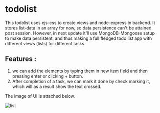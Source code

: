 # todolist
This todolist uses ejs-css to create views and node-express in backend. It stores list-data in an array for now, so data persistence can't be attained post session.
However, in next update it'll use MongoDB-Mongoose setup to make data persistent, and thus making a full fledged todo list app with different views (lists) for different tasks.

## Features : 
1. we can add the elements by typing them in new item field and then pressing enter or clicking + button.
2. After completion of a task, we can mark it done by check marking it, which will as a result show the text crossed.

The image of UI is attached below. 

![list](https://user-images.githubusercontent.com/52257916/124394607-cbec8e80-dd1d-11eb-8f01-8ceb8cfbaa9f.png)
